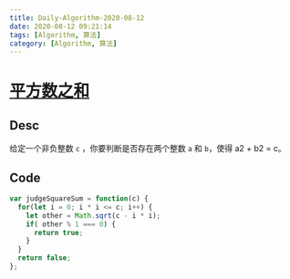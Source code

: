 ```yaml
---
title: Daily-Algorithm-2020-08-12
date: 2020-08-12 09:21:14
tags: [Algorithm, 算法]
category: [Algorithm, 算法]
---
```


# [平方数之和](https://leetcode-cn.com/problems/sum-of-square-numbers/)

## Desc

给定一个非负整数 `c` ，你要判断是否存在两个整数 `a` 和 `b`，使得 a2 + b2 = c。



## Code

```js
var judgeSquareSum = function(c) {
  for(let i = 0; i * i <= c; i++) {
    let other = Math.sqrt(c - i * i);
    if( other % 1 === 0) {
      return true;
    }
  }
  return false;
};
```

